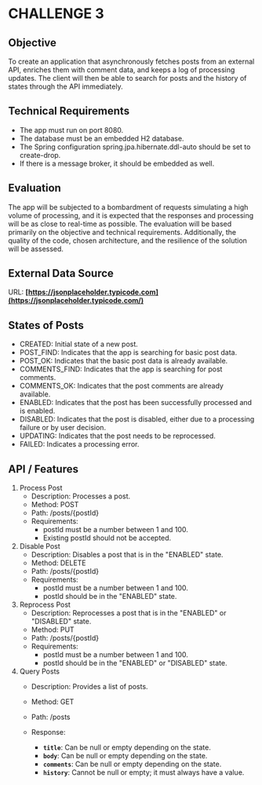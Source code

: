# CHALLENGE 3

## Objective

To create an application that asynchronously fetches posts from an external API, enriches them with comment data, and keeps a log of processing updates. The client will then be able to search for posts and the history of states through the API immediately.

## Technical Requirements

- The app must run on port 8080.
- The database must be an embedded H2 database.
- The Spring configuration spring.jpa.hibernate.ddl-auto should be set to create-drop.
- If there is a message broker, it should be embedded as well.

## Evaluation

The app will be subjected to a bombardment of requests simulating a high volume of processing, and it is expected that the responses and processing will be as close to real-time as possible. The evaluation will be based primarily on the objective and technical requirements. Additionally, the quality of the code, chosen architecture, and the resilience of the solution will be assessed.

## External Data Source

URL: **[https://jsonplaceholder.typicode.com](https://jsonplaceholder.typicode.com/)**

## States of Posts

- CREATED: Initial state of a new post.
- POST_FIND: Indicates that the app is searching for basic post data.
- POST_OK: Indicates that the basic post data is already available.
- COMMENTS_FIND: Indicates that the app is searching for post comments.
- COMMENTS_OK: Indicates that the post comments are already available.
- ENABLED: Indicates that the post has been successfully processed and is enabled.
- DISABLED: Indicates that the post is disabled, either due to a processing failure or by user decision.
- UPDATING: Indicates that the post needs to be reprocessed.
- FAILED: Indicates a processing error.

## API / Features

1. Process Post
    - Description: Processes a post.
    - Method: POST
    - Path: /posts/{postId}
    - Requirements:
        - postId must be a number between 1 and 100.
        - Existing postId should not be accepted.
2. Disable Post
    - Description: Disables a post that is in the "ENABLED" state.
    - Method: DELETE
    - Path: /posts/{postId}
    - Requirements:
        - postId must be a number between 1 and 100.
        - postId should be in the "ENABLED" state.
3. Reprocess Post
    - Description: Reprocesses a post that is in the "ENABLED" or "DISABLED" state.
    - Method: PUT
    - Path: /posts/{postId}
    - Requirements:
        - postId must be a number between 1 and 100.
        - postId should be in the "ENABLED" or "DISABLED" state.
4. Query Posts
    - Description: Provides a list of posts.
    - Method: GET
    - Path: /posts
    - Response:   
  
      - **`title`**: Can be null or empty depending on the state.
      - **`body`**: Can be null or empty depending on the state.
      - **`comments`**: Can be null or empty depending on the state.
      - **`history`**: Cannot be null or empty; it must always have a value.

